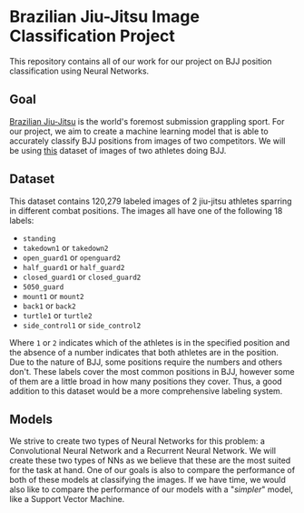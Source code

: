 # Brazilian Jiu-Jitsu Image Classification Project
This repository contains all of our work for our project on BJJ position classification using Neural Networks. 

## Goal
[Brazilian Jiu-Jitsu](https://www.youtube.com/watch?v=3Ef_uYF7ABw&ab_channel=FloGrappling) is the world's foremost submission grappling sport. For our project, we aim to create a machine learning model that is able to accurately classify BJJ positions from images of two competitors. We will be using [this](https://vicos.si/resources/jiujitsu/) dataset of images of two athletes doing BJJ.

## Dataset
This dataset contains 120,279 labeled images of 2 jiu-jitsu athletes sparring in different combat positions. The images all have one of the following 18 labels:
- `standing`
- `takedown1` or `takedown2`
- `open_guard1` or `openguard2`
- `half_guard1` or `half_guard2`
- `closed_guard1` or `closed_guard2`
- `5050_guard`
- `mount1` or `mount2`
- `back1` or `back2`
- `turtle1` or `turtle2`
- `side_control1` or `side_control2`

Where `1` or `2` indicates which of the athletes is in the specified position and the absence of a number indicates that both athletes are in the position. Due to the nature of BJJ, some positions require the numbers and others don't. These labels cover the most common positions in BJJ, however some of them are a little broad in how many positions they cover. Thus, a good addition to this dataset would be a more comprehensive labeling system.

## Models
We strive to create two types of Neural Networks for this problem: a Convolutional Neural Network and a Recurrent Neural Network. We will create these two types of NNs as we believe that these are the most suited for the task at hand. One of our goals is also to compare the performance of both of these models at classifying the images. If we have time, we would also like to compare the performance of our models with a "_simpler_" model, like a Support Vector Machine.


